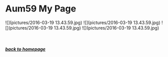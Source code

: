 <p align="center">
  <H1>Aum59 My Page</H1>
</p>

![](pictures/2016-03-19 13.43.59.jpg)
![](pictures/2016-03-19 13.43.59.jpg)
![](pictures/2016-03-19 13.43.59.jpg)
![](pictures/2016-03-19 13.43.59.jpg)

<br>

##### [*back to homepage*](index.md)

